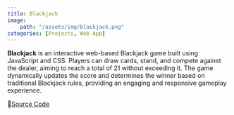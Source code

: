 ```yaml
---
title: Blackjack
image:
    path: "/assets/img/blackjack.png"
categories: [Projects, Web App]
---
```


**Blackjack** is an interactive web-based Blackjack game built using JavaScript and CSS. Players can draw cards, stand, and compete against the dealer, aiming to reach a total of 21 without exceeding it. The game dynamically updates the score and determines the winner based on traditional Blackjack rules, providing an engaging and responsive gameplay experience.

🔗[Source Code](https://github.com/khalikaa/LAB-WEB-02-2024/tree/main/H071231084/Tugas%20Praktikum%205)